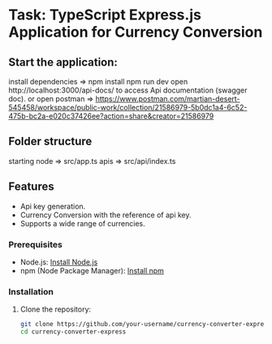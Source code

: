 # Task: TypeScript Express.js Application for Currency Conversion

## Start the application:
   install dependencies => npm install
   npm run dev
   open http://localhost:3000/api-docs/ to access Api documentation (swagger doc).
   or 
   open postman => https://www.postman.com/martian-desert-545458/workspace/public-work/collection/21586979-5b0dc1a4-6c52-475b-bc2a-e020c37426ee?action=share&creator=21586979

## Folder structure
   starting node => src/app.ts
   apis => src/api/index.ts

## Features

- Api key generation.
- Currency Conversion with the reference of api key.
- Supports a wide range of currencies.

### Prerequisites

- Node.js: [Install Node.js](https://nodejs.org/)
- npm (Node Package Manager): [Install npm](https://www.npmjs.com/get-npm)

### Installation

1. Clone the repository:

   ```bash
   git clone https://github.com/your-username/currency-converter-express.git
   cd currency-converter-express

